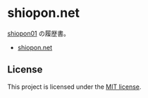 # shiopon.net

[shiopon01](https://github.com/shiopon01) の履歴書。

- [shiopon.net](https://shiopon.net)

## License

This project is licensed under the [MIT license](LICENSE.txt).
